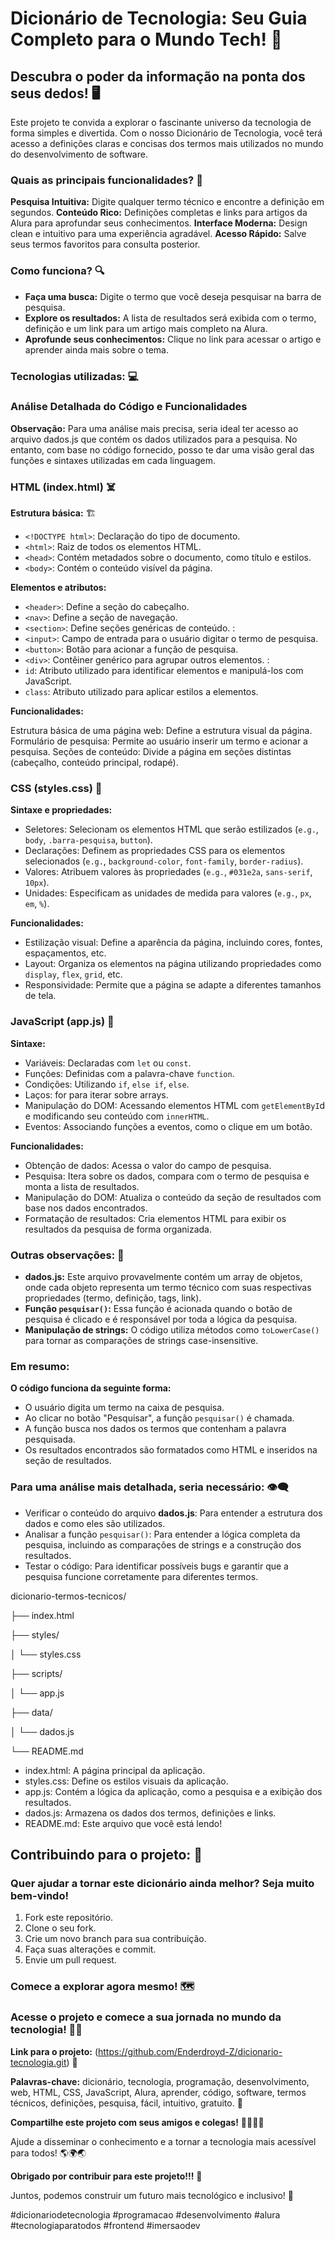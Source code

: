 # Dicionário de Tecnologia: Seu Guia Completo para o Mundo Tech! 📖

## Descubra o poder da informação na ponta dos seus dedos! 🖥️

Este projeto te convida a explorar o fascinante universo da tecnologia de forma simples e divertida. Com o nosso Dicionário de Tecnologia, você terá acesso a definições claras e concisas dos termos mais utilizados no mundo do desenvolvimento de software.

### **Quais as principais funcionalidades?** 🤔

**Pesquisa Intuitiva:** Digite qualquer termo técnico e encontre a definição em segundos.
**Conteúdo Rico:** Definições completas e links para artigos da Alura para aprofundar seus conhecimentos.
**Interface Moderna:** Design clean e intuitivo para uma experiência agradável.
**Acesso Rápido:** Salve seus termos favoritos para consulta posterior.
️ 
### **Como funciona?** 🔍

- **Faça uma busca:** Digite o termo que você deseja pesquisar na barra de pesquisa.
- **Explore os resultados:** A lista de resultados será exibida com o termo, definição e um link para um artigo mais completo na Alura.
- **Aprofunde seus conhecimentos:** Clique no link para acessar o artigo e aprender ainda mais sobre o tema.
  
### **Tecnologias utilizadas:** 💻

### Análise Detalhada do Código e Funcionalidades

**Observação:** Para uma análise mais precisa, seria ideal ter acesso ao arquivo dados.js que contém os dados utilizados para a pesquisa. No entanto, com base no código fornecido, posso te dar uma visão geral das funções e sintaxes utilizadas em cada linguagem.

### HTML (index.html) ☠️

**Estrutura básica:** 🏗️

- ```<!DOCTYPE html>```: Declaração do tipo de documento.
- ```<html>```: Raiz de todos os elementos HTML.
- ```<head>```: Contém metadados sobre o documento, como título e estilos.
- ```<body>```: Contém o conteúdo visível da página.

**Elementos e atributos:** 

- ```<header>```: Define a seção do cabeçalho. 
- ```<nav>```: Define a seção de navegação. 
- ```<section>```: Define seções genéricas de conteúdo. :
- ```<input>```: Campo de entrada para o usuário digitar o termo de pesquisa. 
- ```<button>```: Botão para acionar a função de pesquisa. 
- ```<div>```: Contêiner genérico para agrupar outros elementos. :
- ```id```: Atributo utilizado para identificar elementos e manipulá-los com JavaScript.
- ```class```: Atributo utilizado para aplicar estilos a elementos.
  
**Funcionalidades:**

Estrutura básica de uma página web: Define a estrutura visual da página.
Formulário de pesquisa: Permite ao usuário inserir um termo e acionar a pesquisa.
Seções de conteúdo: Divide a página em seções distintas (cabeçalho, conteúdo principal, rodapé).

### CSS (styles.css) 👚

**Sintaxe e propriedades:**

- Seletores: Selecionam os elementos HTML que serão estilizados (```e.g.```, ```body```, ```.barra-pesquisa```, ```button```).
- Declarações: Definem as propriedades CSS para os elementos selecionados (```e.g.```, ```background-color```, ```font-family```, ```border-radius```).
- Valores: Atribuem valores às propriedades (```e.g.```, ```#031e2a```, ```sans-serif```, ```10px```).
- Unidades: Especificam as unidades de medida para valores (```e.g.```, ```px```, ```em```, ```%```).

**Funcionalidades:**

- Estilização visual: Define a aparência da página, incluindo cores, fontes, espaçamentos, etc.
- Layout: Organiza os elementos na página utilizando propriedades como ```display```, ```flex```, ```grid```, etc.
- Responsividade: Permite que a página se adapte a diferentes tamanhos de tela.

### JavaScript (app.js) 🧠

**Sintaxe:**

- Variáveis: Declaradas com ```let``` ou ```const```.
- Funções: Definidas com a palavra-chave ```function```.
- Condições: Utilizando ```if```, ```else if```, ```else```.
- Laços: for para iterar sobre arrays.
- Manipulação do DOM: Acessando elementos HTML com ```getElementByI```d e modificando seu conteúdo com ```innerHTML```.
- Eventos: Associando funções a eventos, como o clique em um botão.

**Funcionalidades:**

- Obtenção de dados: Acessa o valor do campo de pesquisa.
- Pesquisa: Itera sobre os dados, compara com o termo de pesquisa e monta a lista de resultados.
- Manipulação do DOM: Atualiza o conteúdo da seção de resultados com base nos dados encontrados.
- Formatação de resultados: Cria elementos HTML para exibir os resultados da pesquisa de forma organizada.
  
### Outras observações: 👀

- **dados.js:** Este arquivo provavelmente contém um array de objetos, onde cada objeto representa um termo técnico com suas respectivas propriedades (termo, definição, tags, link).
- **Função ```pesquisar()```:** Essa função é acionada quando o botão de pesquisa é clicado e é responsável por toda a lógica da pesquisa.
- **Manipulação de strings:** O código utiliza métodos como ```toLowerCase()``` para tornar as comparações de strings case-insensitive.

### Em resumo: 

**O código funciona da seguinte forma:**

- O usuário digita um termo na caixa de pesquisa.
- Ao clicar no botão "Pesquisar", a função ```pesquisar()``` é chamada.
- A função busca nos dados os termos que contenham a palavra pesquisada.
- Os resultados encontrados são formatados como HTML e inseridos na seção de resultados.

### Para uma análise mais detalhada, seria necessário: 👁️‍🗨️

- Verificar o conteúdo do arquivo **dados.js**: Para entender a estrutura dos dados e como eles são utilizados.
- Analisar a função ```pesquisar()```: Para entender a lógica completa da pesquisa, incluindo as comparações de strings e a construção dos resultados.
- Testar o código: Para identificar possíveis bugs e garantir que a pesquisa funcione corretamente para diferentes termos.

dicionario-termos-tecnicos/

├── index.html

├── styles/

│   └── styles.css

├── scripts/

│   └── app.js

├── data/

│   └── dados.js

└── README.md

- index.html: A página principal da aplicação.
- styles.css: Define os estilos visuais da aplicação.
- app.js: Contém a lógica da aplicação, como a pesquisa e a exibição dos resultados.
- dados.js: Armazena os dados dos termos, definições e links.
- README.md: Este arquivo que você está lendo!
  
## **Contribuindo para o projeto:** 🤝

### Quer ajudar a tornar este dicionário ainda melhor? Seja muito bem-vindo! 

1. Fork este repositório.
2. Clone o seu fork.
3. Crie um novo branch para sua contribuição.
4. Faça suas alterações e commit.
5. Envie um pull request.
   
### **Comece a explorar agora mesmo!** 🗺️

### Acesse o projeto e comece a sua jornada no mundo da tecnologia! 🧑‍🎓

**Link para o projeto:** (https://github.com/Enderdroyd-Z/dicionario-tecnologia.git) 🔗

**Palavras-chave:** dicionário, tecnologia, programação, desenvolvimento, web, HTML, CSS, JavaScript, Alura, aprender, código, software, termos técnicos, definições, pesquisa, fácil, intuitivo, gratuito. 🔑

**Compartilhe este projeto com seus amigos e colegas!** 👩‍🦱🧔‍♂️

Ajude a disseminar o conhecimento e a tornar a tecnologia mais acessível para todos! 🌎🌍🌏

**Obrigado por contribuir para este projeto!!!** 🥹

Juntos, podemos construir um futuro mais tecnológico e inclusivo! 🤲

#dicionariodetecnologia #programacao #desenvolvimento #alura #tecnologiaparatodos #frontend #imersaodev 
